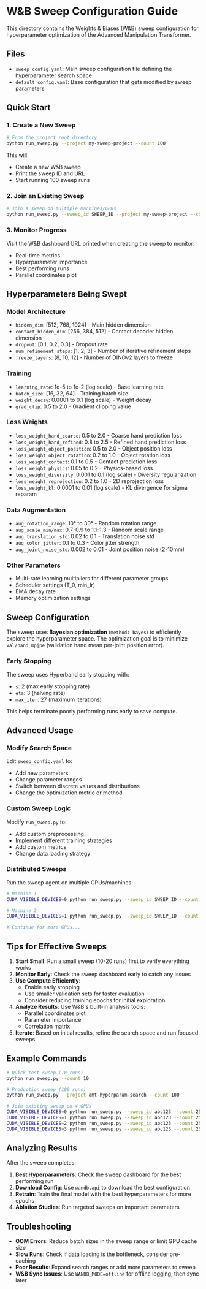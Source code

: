 # W&B Sweep Configuration Guide

This directory contains the Weights & Biases (W&B) sweep configuration for hyperparameter optimization of the Advanced Manipulation Transformer.

## Files

- `sweep_config.yaml`: Main sweep configuration file defining the hyperparameter search space
- `default_config.yaml`: Base configuration that gets modified by sweep parameters

## Quick Start

### 1. Create a New Sweep

```bash
# From the project root directory
python run_sweep.py --project my-sweep-project --count 100
```

This will:
- Create a new W&B sweep
- Print the sweep ID and URL
- Start running 100 sweep runs

### 2. Join an Existing Sweep

```bash
# Join a sweep on multiple machines/GPUs
python run_sweep.py --sweep_id SWEEP_ID --project my-sweep-project --count 10
```

### 3. Monitor Progress

Visit the W&B dashboard URL printed when creating the sweep to monitor:
- Real-time metrics
- Hyperparameter importance
- Best performing runs
- Parallel coordinates plot

## Hyperparameters Being Swept

### Model Architecture
- `hidden_dim`: [512, 768, 1024] - Main hidden dimension
- `contact_hidden_dim`: [256, 384, 512] - Contact decoder hidden dimension
- `dropout`: [0.1, 0.2, 0.3] - Dropout rate
- `num_refinement_steps`: [1, 2, 3] - Number of iterative refinement steps
- `freeze_layers`: [8, 10, 12] - Number of DINOv2 layers to freeze

### Training
- `learning_rate`: 1e-5 to 1e-2 (log scale) - Base learning rate
- `batch_size`: [16, 32, 64] - Training batch size
- `weight_decay`: 0.0001 to 0.1 (log scale) - Weight decay
- `grad_clip`: 0.5 to 2.0 - Gradient clipping value

### Loss Weights
- `loss_weight_hand_coarse`: 0.5 to 2.0 - Coarse hand prediction loss
- `loss_weight_hand_refined`: 0.8 to 2.5 - Refined hand prediction loss
- `loss_weight_object_position`: 0.5 to 2.0 - Object position loss
- `loss_weight_object_rotation`: 0.2 to 1.0 - Object rotation loss
- `loss_weight_contact`: 0.1 to 0.5 - Contact prediction loss
- `loss_weight_physics`: 0.05 to 0.2 - Physics-based loss
- `loss_weight_diversity`: 0.001 to 0.1 (log scale) - Diversity regularization
- `loss_weight_reprojection`: 0.2 to 1.0 - 2D reprojection loss
- `loss_weight_kl`: 0.0001 to 0.01 (log scale) - KL divergence for sigma reparam

### Data Augmentation
- `aug_rotation_range`: 10° to 30° - Random rotation range
- `aug_scale_min/max`: 0.7-0.9 to 1.1-1.3 - Random scale range
- `aug_translation_std`: 0.02 to 0.1 - Translation noise std
- `aug_color_jitter`: 0.1 to 0.3 - Color jitter strength
- `aug_joint_noise_std`: 0.002 to 0.01 - Joint position noise (2-10mm)

### Other Parameters
- Multi-rate learning multipliers for different parameter groups
- Scheduler settings (T_0, min_lr)
- EMA decay rate
- Memory optimization settings

## Sweep Configuration

The sweep uses **Bayesian optimization** (`method: bayes`) to efficiently explore the hyperparameter space. The optimization goal is to minimize `val/hand_mpjpe` (validation hand mean per-joint position error).

### Early Stopping

The sweep uses Hyperband early stopping with:
- `s`: 2 (max early stopping rate)
- `eta`: 3 (halving rate)
- `max_iter`: 27 (maximum iterations)

This helps terminate poorly performing runs early to save compute.

## Advanced Usage

### Modify Search Space

Edit `sweep_config.yaml` to:
- Add new parameters
- Change parameter ranges
- Switch between discrete values and distributions
- Change the optimization metric or method

### Custom Sweep Logic

Modify `run_sweep.py` to:
- Add custom preprocessing
- Implement different training strategies
- Add custom metrics
- Change data loading strategy

### Distributed Sweeps

Run the sweep agent on multiple GPUs/machines:

```bash
# Machine 1
CUDA_VISIBLE_DEVICES=0 python run_sweep.py --sweep_id SWEEP_ID --count 25

# Machine 2 
CUDA_VISIBLE_DEVICES=1 python run_sweep.py --sweep_id SWEEP_ID --count 25

# Continue for more GPUs...
```

## Tips for Effective Sweeps

1. **Start Small**: Run a small sweep (10-20 runs) first to verify everything works
2. **Monitor Early**: Check the sweep dashboard early to catch any issues
3. **Use Compute Efficiently**: 
   - Enable early stopping
   - Use smaller validation sets for faster evaluation
   - Consider reducing training epochs for initial exploration
4. **Analyze Results**: Use W&B's built-in analysis tools:
   - Parallel coordinates plot
   - Parameter importance
   - Correlation matrix
5. **Iterate**: Based on initial results, refine the search space and run focused sweeps

## Example Commands

```bash
# Quick test sweep (10 runs)
python run_sweep.py --count 10

# Production sweep (100 runs)
python run_sweep.py --project amt-hyperparam-search --count 100

# Join existing sweep on 4 GPUs
CUDA_VISIBLE_DEVICES=0 python run_sweep.py --sweep_id abc123 --count 25 &
CUDA_VISIBLE_DEVICES=1 python run_sweep.py --sweep_id abc123 --count 25 &
CUDA_VISIBLE_DEVICES=2 python run_sweep.py --sweep_id abc123 --count 25 &
CUDA_VISIBLE_DEVICES=3 python run_sweep.py --sweep_id abc123 --count 25 &
```

## Analyzing Results

After the sweep completes:

1. **Best Hyperparameters**: Check the sweep dashboard for the best performing run
2. **Download Config**: Use `wandb.api` to download the best configuration
3. **Retrain**: Train the final model with the best hyperparameters for more epochs
4. **Ablation Studies**: Run targeted sweeps on important parameters

## Troubleshooting

- **OOM Errors**: Reduce batch sizes in the sweep range or limit GPU cache size
- **Slow Runs**: Check if data loading is the bottleneck, consider pre-caching
- **Poor Results**: Expand search ranges or add more parameters to sweep
- **W&B Sync Issues**: Use `WANDB_MODE=offline` for offline logging, then sync later